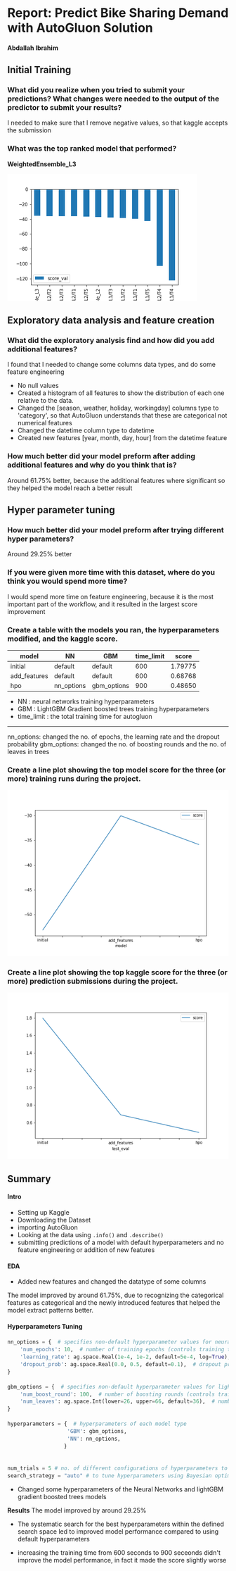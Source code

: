 # Report: Predict Bike Sharing Demand with AutoGluon Solution
#### Abdallah Ibrahim

## Initial Training
### What did you realize when you tried to submit your predictions? What changes were needed to the output of the predictor to submit your results?

I needed to make sure that I remove negative values, so that kaggle accepts the submission

### What was the top ranked model that performed?

**WeightedEnsemble_L3**

![predictor_new_hop_models_scores.png'](img/predictor_new_hop_models_scores.png)

## Exploratory data analysis and feature creation
### What did the exploratory analysis find and how did you add additional features?

I found that I needed to change some columns data types, and do some feature engineering

- No null values 
- Created a histogram of all features to show the distribution of each one relative to the data.
- Changed the [season, weather, holiday, workingday] columns type to 'category', so that AutoGluon understands that these are categorical not numerical features
- Changed the datetime column type to datetime
- Created new features [year, month, day, hour] from the datetime feature

### How much better did your model preform after adding additional features and why do you think that is?

Around 61.75% better, because the additional features where significant so they helped the model reach a better result

## Hyper parameter tuning
### How much better did your model preform after trying different hyper parameters?

Around 29.25% better

### If you were given more time with this dataset, where do you think you would spend more time?

I would spend more time on feature engineering, because it is the most important part of the workflow, and it resulted in the largest score improvement

### Create a table with the models you ran, the hyperparameters modified, and the kaggle score.

|model|NN|GBM|time_limit|score|
|--|--|--|--|--|
|initial|default|default|600|1.79775|
|add_features|default|default|600|0.68768|
|hpo|nn_options|gbm_options|900|0.48650|

- NN : neural networks training hyperparameters
- GBM :  LightGBM Gradient boosted trees training hyperparameters
- time_limit : the total training time for autogluon
---
nn_options: changed the no. of epochs, the learning rate and the dropout probability
gbm_options: changed the no. of boosting rounds and the no. of leaves in trees


### Create a line plot showing the top model score for the three (or more) training runs during the project.
![model_train_score.png](img/model_train_score.png)

### Create a line plot showing the top kaggle score for the three (or more) prediction submissions during the project.

![model_test_score.png](img/model_test_score.png)

## Summary
#### Intro
- Setting up Kaggle
- Downloading the Dataset
- importing AutoGluon
- Looking at the data using `.info()` and `.describe()`
- submitting predictions of a model with default hyperparameters and no feature engineering or addition of new features

#### EDA
- Added new features and changed the datatype of some columns

The model improved by around 61.75%, due to recognizing the categorical features as categorical and the newly introduced features that helped the model extract patterns better.

#### Hyperparameters Tuning

```python
nn_options = {  # specifies non-default hyperparameter values for neural network models
    'num_epochs': 10,  # number of training epochs (controls training time of NN models)
    'learning_rate': ag.space.Real(1e-4, 1e-2, default=5e-4, log=True),  # learning rate used in training (real-valued hyperparameter searched on log-scale)
    'dropout_prob': ag.space.Real(0.0, 0.5, default=0.1),  # dropout probability (real-valued hyperparameter)
}

gbm_options = {  # specifies non-default hyperparameter values for lightGBM gradient boosted trees
    'num_boost_round': 100,  # number of boosting rounds (controls training time of GBM models)
    'num_leaves': ag.space.Int(lower=26, upper=66, default=36),  # number of leaves in trees (integer hyperparameter)
}

hyperparameters = {  # hyperparameters of each model type
                   'GBM': gbm_options,
                   'NN': nn_options,
                  }


num_trials = 5 # no. of different configurations of hyperparameters to try
search_strategy = "auto" # to tune hyperparameters using Bayesian optimization routine with a local scheduler
```

- Changed some hyperparameters of the Neural Networks and lightGBM gradient boosted trees models

**Results**
The model improved by around 29.25%

- The systematic search for the best hyperparameters within the defined search space led to improved model performance compared to using default hyperparameters

- increasing the training time from 600 seconds to 900 seceonds didn't improve the model performance, in fact it made the score slightly worse

